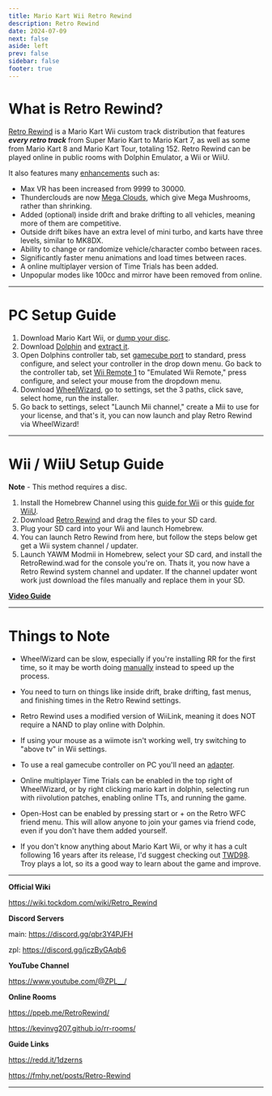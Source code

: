 ```yaml
---
title: Mario Kart Wii Retro Rewind
description: Retro Rewind
date: 2024-07-09
next: false
aside: left
prev: false
sidebar: false
footer: true
---
```


# What is Retro Rewind?

[Retro Rewind](https://discord.gg/qbr3Y4PJFH) is a Mario Kart Wii custom track distribution that features ***every retro track*** from Super Mario Kart to Mario Kart 7, as well as some from Mario Kart 8 and Mario Kart Tour, totaling 152. Retro Rewind can be played online in public rooms with Dolphin Emulator, a Wii or WiiU.

It also features many [enhancements](https://ibb.co/RCckmdT) such as:

* Max VR has been increased from 9999 to 30000.
* Thunderclouds are now [Mega Clouds](https://i.imgur.com/8H54rGH.mp4), which give Mega Mushrooms, rather than shrinking.
* Added (optional) inside drift and brake drifting to all vehicles, meaning more of them are competitive.
* Outside drift bikes have an extra level of mini turbo, and karts have three levels, similar to MK8DX.
* Ability to change or randomize vehicle/character combo between races.
* Significantly faster menu animations and load times between races.
* A online multiplayer version of Time Trials has been added.
* Unpopular modes like 100cc and mirror have been removed from online.

***

# PC Setup Guide

1. Download Mario Kart Wii, or [dump your disc](https://youtu.be/36nNq49tfSM). 
1. Download [Dolphin](https://dolphin-emu.org/download/) and [extract it](https://fmhy.net/file-tools#file-archivers).
1. Open Dolphins controller tab, set [gamecube port](https://i.ibb.co/SXtDkXt/image.png) to standard, press configure, and select your controller in the drop down menu. Go back to the controller tab, set [Wii Remote 1](https://i.ibb.co/wYk0R4L/image.png) to "Emulated Wii Remote," press configure, and select your mouse from the dropdown menu. 
1. Download [WheelWizard](https://github.com/patchzyy/WheelWizard/releases), go to settings, set the 3 paths, click save, select home, run the installer.
1. Go back to settings, select "Launch Mii channel," create a Mii to use for your license, and that's it, you can now launch and play Retro Rewind via WheelWizard!

***

# Wii / WiiU Setup Guide

**Note** - This method requires a disc.

1. Install the Homebrew Channel using this [guide for Wii](https://wii.hacks.guide/) or this [guide for WiiU](https://youtu.be/w44Iz3HQuIo).
1. Download [Retro Rewind](https://discord.gg/UxHmgNdPxw) and drag the files to your SD card.
1. Plug your SD card into your Wii and launch Homebrew. 
1. You can launch Retro Rewind from here, but follow the steps below get get a Wii system channel / updater.
1. Launch YAWM Modmii in Homebrew, select your SD card, and install the RetroRewind.wad for the console you're on. Thats it, you now have a Retro Rewind system channel and updater. If the channel updater wont work just download the files manually and replace them in your SD.

**[Video Guide](https://youtu.be/qH4ou21r8ic)**

***

# Things to Note

* WheelWizard can be slow, especially if you're installing RR for the first time, so it may be worth doing [manually](https://youtu.be/ZiQ7WAOlJOk) instead to speed up the process. 

* You need to turn on things like inside drift, brake drifting, fast menus, and finishing times in the Retro Rewind settings.

* Retro Rewind uses a modified version of WiiLink, meaning it does NOT require a NAND to play online with Dolphin.

* If using your mouse as a wiimote isn't working well, try switching to "above tv" in Wii settings. 

* To use a real gamecube controller on PC you'll need an [adapter](https://dolphin-emu.org/docs/guides/how-use-official-gc-controller-adapter-wii-u/).

* Online multiplayer Time Trials can be enabled in the top right of WheelWizard, or by right clicking mario kart in dolphin, selecting run with riivolution patches, enabling online TTs, and running the game.

* Open-Host can be enabled by pressing start or + on the Retro WFC friend menu. This will allow anyone to join your games via friend code, even if you don't have them added yourself.

* If you don't know anything about Mario Kart Wii, or why it has a cult following 16 years after its release, I'd suggest checking out [TWD98](https://www.youtube.com/@TWD98). Troy plays a lot, so its a good way to learn about the game and improve.

***

**Official Wiki**

https://wiki.tockdom.com/wiki/Retro_Rewind

**Discord Servers**

main: https://discord.gg/qbr3Y4PJFH

zpl: https://discord.gg/jczByGAqb6

**YouTube Channel**

https://www.youtube.com/@ZPL__/

**Online Rooms**

https://ppeb.me/RetroRewind/

https://kevinvg207.github.io/rr-rooms/

**Guide Links**

https://redd.it/1dzerns 

https://fmhy.net/posts/Retro-Rewind


---
